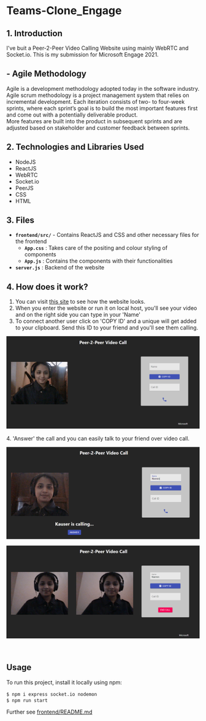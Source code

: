 # Teams-Clone_Engage

## 1. Introduction

I've buit a Peer-2-Peer Video Calling Website using mainly WebRTC and Socket.io. 
This is my submission for Microsoft Engage 2021.
## - Agile Methodology
Agile is a development methodology adopted today in the software industry. <br />Agile scrum methodology is a project management system that relies on incremental development. Each iteration consists of two- to four-week sprints, where each sprint’s goal is to build the most important features first and come out with a potentially deliverable product. <br />More features are built into the product in subsequent sprints and are adjusted based on stakeholder and customer feedback between sprints.



## 2. Technologies and Libraries Used

* NodeJS
* ReactJS
* WebRTC
* Socket.io
* PeerJS
* CSS
* HTML

## 3. Files
* **`frontend/src/`** - Contains ReactJS and CSS and other necessary files for the frontend
   * **`App.css`** : Takes care of the positing and colour styling of components
   * **`App.js`** : Contains the components with their functionalities
* **`server.js`** : Backend of the website

## 4. How does it work?
1. You can visit [this site](https://nazee-clone.netlify.app/) to see how the website looks.
2. When you enter the website or run it on local host, you'll see your video and on the right side you can type in your 'Name'
3. To connect another user click on 'COPY ID' and a unique will get added to your clipboard. Send this ID to your friend and you'll see them calling.
<p>
<img src="https://github.com/narmin24/Teams-Clone_Engage/blob/main/website.png"> 
 </p> 
4. 'Answer' the call and you can easily talk to your friend over video call.
<p>
<img src="https://github.com/narmin24/Teams-Clone_Engage/blob/main/calling.png"> 
 </p> 
 <p>
<img src="https://github.com/narmin24/Teams-Clone_Engage/blob/main/Call_connected.png"> 
 </p> 
<br />

## Usage
To run this project, install it locally using npm:
```
$ npm i express socket.io nodemon
$ npm run start
```

Further see [frontend/README.md](https://github.com/narmin24/Teams-Clone_Engage/blob/main/frontend/README.md)
